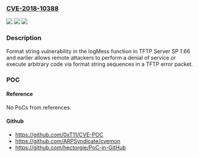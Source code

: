 ### [CVE-2018-10388](https://cve.mitre.org/cgi-bin/cvename.cgi?name=CVE-2018-10388)
![](https://img.shields.io/static/v1?label=Product&message=n%2Fa&color=blue)
![](https://img.shields.io/static/v1?label=Version&message=n%2Fa&color=blue)
![](https://img.shields.io/static/v1?label=Vulnerability&message=n%2Fa&color=brighgreen)

### Description

Format string vulnerability in the logMess function in TFTP Server SP 1.66 and earlier allows remote attackers to perform a denial of service or execute arbitrary code via format string sequences in a TFTP error packet.

### POC

#### Reference
No PoCs from references.

#### Github
- https://github.com/0xT11/CVE-POC
- https://github.com/ARPSyndicate/cvemon
- https://github.com/hectorgie/PoC-in-GitHub

